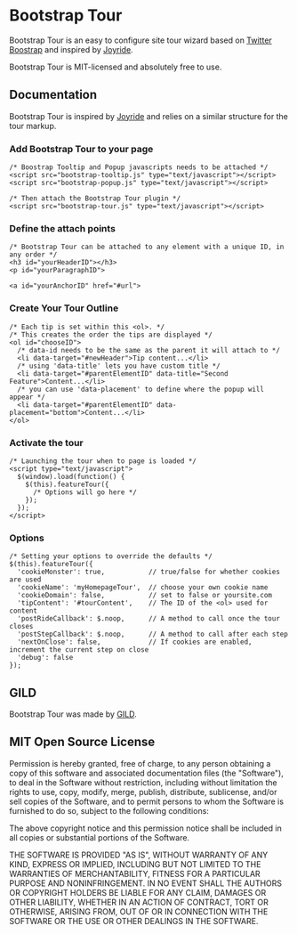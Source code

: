 # Bootstrap Tour

Bootstrap Tour is an easy to configure site tour wizard based on [Twitter Boostrap](http://twitter.github.com/bootstrap) and inspired by [Joyride](http://www.zurb.com/playground/jquery-joyride-feature-tour-plugin).

Bootstrap Tour is MIT-licensed and absolutely free to use.

## Documentation

Bootstrap Tour is inspired by [Joyride](http://www.zurb.com/playground/jquery-joyride-feature-tour-plugin) and relies on a similar structure for the tour markup.

### Add Bootstrap Tour to your page

    /* Boostrap Tooltip and Popup javascripts needs to be attached */
    <script src="bootstrap-tooltip.js" type="text/javascript"></script>
	<script src="bootstrap-popup.js" type="text/javascript"></script>
	
    /* Then attach the Bootstrap Tour plugin */
    <script src="bootstrap-tour.js" type="text/javascript"></script>

### Define the attach points

	/* Bootstrap Tour can be attached to any element with a unique ID, in any order */
	<h3 id="yourHeaderID"></h3>
	<p id="yourParagraphID">

	<a id="yourAnchorID" href="#url">

### Create Your Tour Outline

	/* Each tip is set within this <ol>. */
	/* This creates the order the tips are displayed */
	<ol id="chooseID">
	  /* data-id needs to be the same as the parent it will attach to */
	  <li data-target="#newHeader">Tip content...</li>
	  /* using 'data-title' lets you have custom title */
	  <li data-target="#parentElementID" data-title="Second Feature">Content...</li>
	  /* you can use 'data-placement' to define where the popup will appear */
	  <li data-target="#parentElementID" data-placement="bottom">Content...</li>
	</ol>

### Activate the tour

	/* Launching the tour when to page is loaded */
	<script type="text/javascript">
	  $(window).load(function() {
	    $(this).featureTour({
	      /* Options will go here */
	    });
	  });
	</script>
	
### Options

	/* Setting your options to override the defaults */
	$(this).featureTour({
	  'cookieMonster': true,           // true/false for whether cookies are used
	  'cookieName': 'myHomepageTour',  // choose your own cookie name
	  'cookieDomain': false,           // set to false or yoursite.com
	  'tipContent': '#tourContent',    // The ID of the <ol> used for content
	  'postRideCallback': $.noop,      // A method to call once the tour closes
      'postStepCallback': $.noop,      // A method to call after each step
      'nextOnClose': false,            // If cookies are enabled, increment the current step on close
      'debug': false
	});

## GILD

Bootstrap Tour was made by [GILD](http://www.gild.com).

## MIT Open Source License

Permission is hereby granted, free of charge, to any person obtaining a copy of this software and associated documentation files (the "Software"), to deal in the Software without restriction, including without limitation the rights to use, copy, modify, merge, publish, distribute, sublicense, and/or sell copies of the Software, and to permit persons to whom the Software is furnished to do so, subject to the following conditions:

The above copyright notice and this permission notice shall be included in all copies or substantial portions of the Software.

THE SOFTWARE IS PROVIDED "AS IS", WITHOUT WARRANTY OF ANY KIND, EXPRESS OR IMPLIED, INCLUDING BUT NOT LIMITED TO THE WARRANTIES OF MERCHANTABILITY, FITNESS FOR A PARTICULAR PURPOSE AND NONINFRINGEMENT. IN NO EVENT SHALL THE AUTHORS OR COPYRIGHT HOLDERS BE LIABLE FOR ANY CLAIM, DAMAGES OR OTHER LIABILITY, WHETHER IN AN ACTION OF CONTRACT, TORT OR OTHERWISE, ARISING FROM, OUT OF OR IN CONNECTION WITH THE SOFTWARE OR THE USE OR OTHER DEALINGS IN THE SOFTWARE.